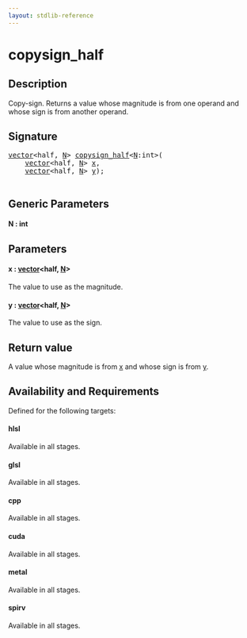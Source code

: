 ```yaml
---
layout: stdlib-reference
---
```


# copysign\_half

## Description

Copy-sign. Returns a value whose magnitude is from one operand and whose sign is from another operand.



## Signature 

<pre>
<a href="index.html" class="code_type">vector</a>&lt;<span class="code_keyword">half</span>, <a href="copysign_half.html#decl-N" class="code_var">N</a>&gt; <a href="copysign_half.html">copysign_half</a>&lt;<a href="copysign_half.html#decl-N" class="code_var">N</a>:<span class="code_keyword">int</span>&gt;(
    <a href="index.html" class="code_type">vector</a>&lt;<span class="code_keyword">half</span>, <a href="copysign_half.html#decl-N" class="code_var">N</a>&gt; <a href="copysign_half.html#decl-x" class="code_param">x</a>,
    <a href="index.html" class="code_type">vector</a>&lt;<span class="code_keyword">half</span>, <a href="copysign_half.html#decl-N" class="code_var">N</a>&gt; <a href="copysign_half.html#decl-y" class="code_param">y</a>);

</pre>

## Generic Parameters

####  <a id="decl-N"></a>N  : int

## Parameters

####  <a id="decl-x"></a>x  : [vector](../types/vector/index)\<half, [N](../types/vector/index#decl-N)\>
The value to use as the magnitude.

####  <a id="decl-y"></a>y  : [vector](../types/vector/index)\<half, [N](../types/vector/index#decl-N)\>
The value to use as the sign.


## Return value
A value whose magnitude is from <span class='code'><a href="copysign_half.html#decl-x" class="code_param">x</a></span> and whose sign is from <span class='code'><a href="copysign_half.html#decl-y" class="code_param">y</a></span>.


## Availability and Requirements

Defined for the following targets:

#### hlsl
Available in all stages.

#### glsl
Available in all stages.

#### cpp
Available in all stages.

#### cuda
Available in all stages.

#### metal
Available in all stages.

#### spirv
Available in all stages.



